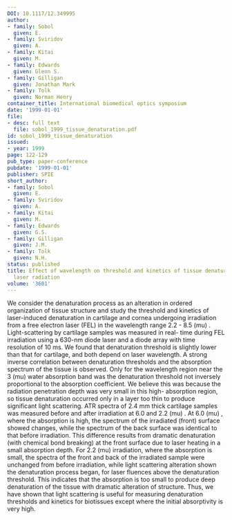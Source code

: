 ```yaml
---
DOI: 10.1117/12.349995
author:
- family: Sobol
  given: E.
- family: Sviridov
  given: A.
- family: Kitai
  given: M.
- family: Edwards
  given: Glenn S.
- family: Gilligan
  given: Jonathan Mark
- family: Tolk
  given: Norman Henry
container_title: International biomedical optics symposium
date: '1999-01-01'
file:
- desc: full text
  file: sobol_1999_tissue_denaturation.pdf
id: sobol_1999_tissue_denaturation
issued:
- year: 1999
page: 122-129
pub_type: paper-conference
pubdate: '1999-01-01'
publisher: SPIE
short_author:
- family: Sobol
  given: E.
- family: Sviridov
  given: A.
- family: Kitai
  given: M.
- family: Edwards
  given: G.S.
- family: Gilligan
  given: J.M.
- family: Tolk
  given: N.H.
status: published
title: Effect of wavelength on threshold and kinetics of tissue denaturation under
  laser radiation
volume: '3601'
---
```

We consider the denaturation process as an alteration in ordered organization of tissue structure and study the threshold and kinetics of laser-induced denaturation in cartilage and cornea undergoing irradiation from a free electron laser (FEL) in the wavelength range 2.2 - 8.5 (mu) . Light-scattering by cartilage samples was measured in real- time during FEL irradiation using a 630-nm diode laser and a diode array with time resolution of 10 ms. We found that denaturation threshold is slightly lower than that for cartilage, and both depend on laser wavelength. A strong inverse correlation between denaturation thresholds and the absorption spectrum of the tissue is observed. Only for the wavelength region near the 3 (mu) water absorption band was the denaturation threshold not inversely proportional to the absorption coefficient. We believe this was because the radiation penetration depth was very small in this high- absorption region, so tissue denaturation occurred only in a layer too thin to produce significant light scattering. ATR spectra of 2.4 mm thick cartilage samples was measured before and after irradiation at 6.0 and 2.2 (mu) . At 6.0 (mu) , where the absorption is high, the spectrum of the irradiated (front) surface showed changes, while the spectrum of the back surface was identical to that before irradiation. This difference results from dramatic denaturation (with chemical bond breaking) at the front surface due to laser heating in a small absorption depth. For 2.2 (mu) irradiation, where the absorption is small, the spectra of the front and back of the irradiated sample were unchanged from before irradiation, while light scattering alteration shown the denaturation process began, for laser fluences above the denaturation threshold. This indicates that the absorption is too small to produce deep denaturation of the tissue with dramatic alteration of structure. Thus, we have shown that light scattering is useful for measuring denaturation thresholds and kinetics for biotissues except where the initial absorptivity is very high.
